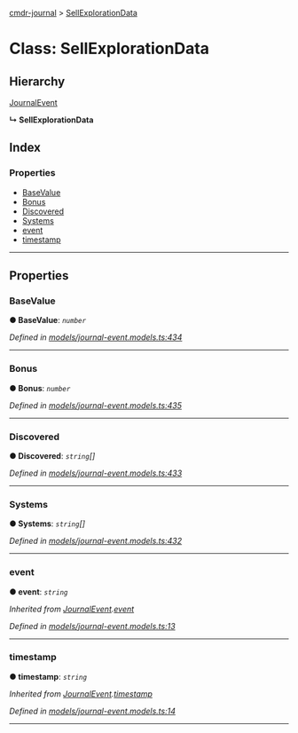 [cmdr-journal](../README.md) > [SellExplorationData](../classes/sellexplorationdata.md)



# Class: SellExplorationData

## Hierarchy


 [JournalEvent](journalevent.md)

**↳ SellExplorationData**







## Index

### Properties

* [BaseValue](sellexplorationdata.md#basevalue)
* [Bonus](sellexplorationdata.md#bonus)
* [Discovered](sellexplorationdata.md#discovered)
* [Systems](sellexplorationdata.md#systems)
* [event](sellexplorationdata.md#event)
* [timestamp](sellexplorationdata.md#timestamp)



---
## Properties
<a id="basevalue"></a>

###  BaseValue

**●  BaseValue**:  *`number`* 

*Defined in [models/journal-event.models.ts:434](https://github.com/chrisbruford/cmdr-journal/blob/1e4d048/src/models/journal-event.models.ts#L434)*





___

<a id="bonus"></a>

###  Bonus

**●  Bonus**:  *`number`* 

*Defined in [models/journal-event.models.ts:435](https://github.com/chrisbruford/cmdr-journal/blob/1e4d048/src/models/journal-event.models.ts#L435)*





___

<a id="discovered"></a>

###  Discovered

**●  Discovered**:  *`string`[]* 

*Defined in [models/journal-event.models.ts:433](https://github.com/chrisbruford/cmdr-journal/blob/1e4d048/src/models/journal-event.models.ts#L433)*





___

<a id="systems"></a>

###  Systems

**●  Systems**:  *`string`[]* 

*Defined in [models/journal-event.models.ts:432](https://github.com/chrisbruford/cmdr-journal/blob/1e4d048/src/models/journal-event.models.ts#L432)*





___

<a id="event"></a>

###  event

**●  event**:  *`string`* 

*Inherited from [JournalEvent](journalevent.md).[event](journalevent.md#event)*

*Defined in [models/journal-event.models.ts:13](https://github.com/chrisbruford/cmdr-journal/blob/1e4d048/src/models/journal-event.models.ts#L13)*





___

<a id="timestamp"></a>

###  timestamp

**●  timestamp**:  *`string`* 

*Inherited from [JournalEvent](journalevent.md).[timestamp](journalevent.md#timestamp)*

*Defined in [models/journal-event.models.ts:14](https://github.com/chrisbruford/cmdr-journal/blob/1e4d048/src/models/journal-event.models.ts#L14)*





___


